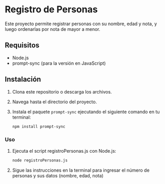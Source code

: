 # Registro de Personas

Este proyecto permite registrar personas con su nombre, edad y nota, y luego ordenarlas por nota de mayor a menor.

## Requisitos

- Node.js
- prompt-sync (para la versión en JavaScript)

## Instalación

1. Clona este repositorio o descarga los archivos.
2. Navega hasta el directorio del proyecto.
3. Instala el paquete `prompt-sync` ejecutando el siguiente comando en tu terminal:

   ```sh
   npm install prompt-sync

### Uso

1. Ejecuta el script registroPersonas.js con Node.js:

    ```sh
    node registroPersonas.js

2. Sigue las instrucciones en la terminal para ingresar el número de personas y sus datos (nombre, edad, nota)